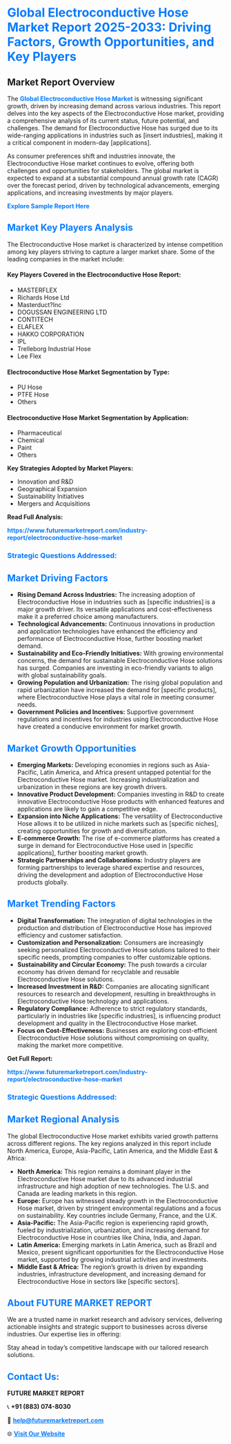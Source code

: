 <h1 style="color: #007BFF;">Global Electroconductive Hose Market Report 2025-2033: Driving Factors, Growth Opportunities, and Key Players</h1>

<section id="overview">
<h2>Market Report Overview</h2>
<p>The <a href="https://www.futuremarketreport.com/industry-report/electroconductive-hose-market" style="color: #007BFF; text-decoration: none;"><strong>Global Electroconductive Hose Market</strong></a> is witnessing significant growth, driven by increasing demand across various industries. This report delves into the key aspects of the Electroconductive Hose market, providing a comprehensive analysis of its current status, future potential, and challenges. The demand for Electroconductive Hose has surged due to its wide-ranging applications in industries such as [insert industries], making it a critical component in modern-day [applications].</p>
<p>As consumer preferences shift and industries innovate, the Electroconductive Hose market continues to evolve, offering both challenges and opportunities for stakeholders. The global market is expected to expand at a substantial compound annual growth rate (CAGR) over the forecast period, driven by technological advancements, emerging applications, and increasing investments by major players.</p>
</section>

<section id="overview">
<p><a href="https://www.futuremarketreport.com/request-sample/reportId=42713" style="color: #007BFF; text-decoration: none;"><strong>Explore Sample Report Here</strong></a></p>
</section>

<section id="key-players">
<h2 style="color: #007BFF;">Market Key Players Analysis</h2>
<p>The Electroconductive Hose market is characterized by intense competition among key players striving to capture a larger market share. Some of the leading companies in the market include:</p>
<h4>Key Players Covered in the Electroconductive Hose Report:</h4>
<ul><li>MASTERFLEX</li><li>Richards Hose Ltd</li><li>Masterduct?Inc</li><li>DOGUSSAN ENGINEERING LTD</li><li>CONTITECH</li><li>ELAFLEX</li><li>HAKKO CORPORATION</li><li>IPL</li><li>Trelleborg Industrial Hose</li><li>Lee Flex</li></ul>
<h4>Electroconductive Hose Market Segmentation by Type:</h4>
<ul><li>PU Hose</li><li>PTFE Hose</li><li>Others</li></ul>

<h4>Electroconductive Hose Market Segmentation by Application:</h4>
<ul><li>Pharmaceutical</li><li>Chemical</li><li>Paint</li><li>Others</li></ul>
<p><strong>Key Strategies Adopted by Market Players:</strong></p>
<ul>
<li>Innovation and R&D</li>
<li>Geographical Expansion</li>
<li>Sustainability Initiatives</li>
<li>Mergers and Acquisitions</li>
</ul>
</section>

<section>
<p><strong>Read Full Analysis: </strong></p><a href="https://www.futuremarketreport.com/industry-report/electroconductive-hose-market" style="color: #007BFF; text-decoration: none;"><strong>https://www.futuremarketreport.com/industry-report/electroconductive-hose-market</strong></a>
<h3 style="color: #007BFF;">Strategic Questions Addressed:</h3>
</section>

<section id="driving-factors">
<h2 style="color: #007BFF;">Market Driving Factors</h2>
<ul>
<li><strong>Rising Demand Across Industries:</strong> The increasing adoption of Electroconductive Hose in industries such as [specific industries] is a major growth driver. Its versatile applications and cost-effectiveness make it a preferred choice among manufacturers.</li>
<li><strong>Technological Advancements:</strong> Continuous innovations in production and application technologies have enhanced the efficiency and performance of Electroconductive Hose, further boosting market demand.</li>
<li><strong>Sustainability and Eco-Friendly Initiatives:</strong> With growing environmental concerns, the demand for sustainable Electroconductive Hose solutions has surged. Companies are investing in eco-friendly variants to align with global sustainability goals.</li>
<li><strong>Growing Population and Urbanization:</strong> The rising global population and rapid urbanization have increased the demand for [specific products], where Electroconductive Hose plays a vital role in meeting consumer needs.</li>
<li><strong>Government Policies and Incentives:</strong> Supportive government regulations and incentives for industries using Electroconductive Hose have created a conducive environment for market growth.</li>
</ul>
</section>

<section id="growth-opportunities">
<h2 style="color: #007BFF;">Market Growth Opportunities</h2>
<ul>
<li><strong>Emerging Markets:</strong> Developing economies in regions such as Asia-Pacific, Latin America, and Africa present untapped potential for the Electroconductive Hose market. Increasing industrialization and urbanization in these regions are key growth drivers.</li>
<li><strong>Innovative Product Development:</strong> Companies investing in R&D to create innovative Electroconductive Hose products with enhanced features and applications are likely to gain a competitive edge.</li>
<li><strong>Expansion into Niche Applications:</strong> The versatility of Electroconductive Hose allows it to be utilized in niche markets such as [specific niches], creating opportunities for growth and diversification.</li>
<li><strong>E-commerce Growth:</strong> The rise of e-commerce platforms has created a surge in demand for Electroconductive Hose used in [specific applications], further boosting market growth.</li>
<li><strong>Strategic Partnerships and Collaborations:</strong> Industry players are forming partnerships to leverage shared expertise and resources, driving the development and adoption of Electroconductive Hose products globally.</li>
</ul>
</section>

<section id="trending-factors">
<h2 style="color: #007BFF;">Market Trending Factors</h2>
<ul>
<li><strong>Digital Transformation:</strong> The integration of digital technologies in the production and distribution of Electroconductive Hose has improved efficiency and customer satisfaction.</li>
<li><strong>Customization and Personalization:</strong> Consumers are increasingly seeking personalized Electroconductive Hose solutions tailored to their specific needs, prompting companies to offer customizable options.</li>
<li><strong>Sustainability and Circular Economy:</strong> The push towards a circular economy has driven demand for recyclable and reusable Electroconductive Hose solutions.</li>
<li><strong>Increased Investment in R&D:</strong> Companies are allocating significant resources to research and development, resulting in breakthroughs in Electroconductive Hose technology and applications.</li>
<li><strong>Regulatory Compliance:</strong> Adherence to strict regulatory standards, particularly in industries like [specific industries], is influencing product development and quality in the Electroconductive Hose market.</li>
<li><strong>Focus on Cost-Effectiveness:</strong> Businesses are exploring cost-efficient Electroconductive Hose solutions without compromising on quality, making the market more competitive.</li>
</ul>
</section>

<section>
<p><strong>Get Full Report: </strong></p><a href="https://www.futuremarketreport.com/industry-report/electroconductive-hose-market" style="color: #007BFF; text-decoration: none;"><strong>https://www.futuremarketreport.com/industry-report/electroconductive-hose-market</strong></a>
<h3 style="color: #007BFF;">Strategic Questions Addressed:</h3>
</section>


<section id="regional-analysis">
<h2 style="color: #007BFF;">Market Regional Analysis</h2>
<p>The global Electroconductive Hose market exhibits varied growth patterns across different regions. The key regions analyzed in this report include North America, Europe, Asia-Pacific, Latin America, and the Middle East & Africa:</p>
<ul>
<li><strong>North America:</strong> This region remains a dominant player in the Electroconductive Hose market due to its advanced industrial infrastructure and high adoption of new technologies. The U.S. and Canada are leading markets in this region.</li>
<li><strong>Europe:</strong> Europe has witnessed steady growth in the Electroconductive Hose market, driven by stringent environmental regulations and a focus on sustainability. Key countries include Germany, France, and the U.K.</li>
<li><strong>Asia-Pacific:</strong> The Asia-Pacific region is experiencing rapid growth, fueled by industrialization, urbanization, and increasing demand for Electroconductive Hose in countries like China, India, and Japan.</li>
<li><strong>Latin America:</strong> Emerging markets in Latin America, such as Brazil and Mexico, present significant opportunities for the Electroconductive Hose market, supported by growing industrial activities and investments.</li>
<li><strong>Middle East & Africa:</strong> The region’s growth is driven by expanding industries, infrastructure development, and increasing demand for Electroconductive Hose in sectors like [specific sectors].</li>
</ul>
</section>

<footer>
<h2 style="color: #007BFF;">About FUTURE MARKET REPORT</h2>
<p>We are a trusted name in market research and advisory services, delivering actionable insights and strategic support to businesses across diverse industries. Our expertise lies in offering:</p>

<p>Stay ahead in today’s competitive landscape with our tailored research solutions.</p>

<h2 style="color: #007BFF;">Contact Us:</h2>
<p><strong>FUTURE MARKET REPORT</strong></p>
<p>📞 <strong>+91 (883) 074-8030</strong></p>
<p>📧 <strong><a href="mailto:help@futuremarketreport.com" style="color: #007BFF;">help@futuremarketreport.com</a></strong></p>
<p>🌐 <strong><a href="https://www.futuremarketreport.com/" style="color: #007BFF;">Visit Our Website</a></strong></p>
</footer>